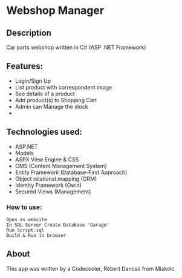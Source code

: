 ﻿# Webshop Manager

## Description

Car parts webshop written in C# (ASP .NET Framework)

## Features:

- Login/Sign Up
- List product with correspondent image
- See details of a product
- Add product(s) to Shopping Cart
- Admin can Manage the stock
- 

## Technologies used:

- ASP.NET
- Models
- ASPX View Engine & CSS
- CMS (Content Management System)
- Entity Framework (Database-First Approach)
- Object relational mapping (ORM)
- Identity Framework (Owin)
- Secured Views (Management)

### How to use:
```
Open as website
In SQL Server Create Database 'Garage'
Run Script.sql
Build & Run in browser
```

## About

This app was written by a Codecooler, Róbert Dancsó from Miskolc.